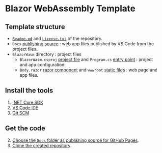 # Blazor WebAssembly Template
## Template structure
- [`Readme.md`](https://help.github.com/en/github/creating-cloning-and-archiving-repositories/about-readmes) and [`License.txt`](https://help.github.com/en/github/creating-cloning-and-archiving-repositories/licensing-a-repository) of the repository.
- `Docs` [publishing source](https://help.github.com/en/github/working-with-github-pages/configuring-a-publishing-source-for-your-github-pages-site#choosing-a-publishing-source) : web app files published by VS Code from the project files.
- `BlazorWasm` directory : project files
  - `BlazorWasm.csproj` [project file](https://docs.microsoft.com/en-us/dotnet/architecture/blazor-for-web-forms-developers/project-structure#project-file) and `Program.cs` [entry point](https://docs.microsoft.com/en-us/dotnet/architecture/blazor-for-web-forms-developers/project-structure#entry-point) : project and app configuration.
  - `Body.razor` [razor component](https://docs.microsoft.com/en-us/dotnet/architecture/blazor-for-web-forms-developers/project-structure#razor-components) and `wwwroot` [static files](https://docs.microsoft.com/en-us/dotnet/architecture/blazor-for-web-forms-developers/project-structure#static-files) : web page and app files.

## Install the tools
1. [.NET Core SDK](https://dotnet.microsoft.com/download)
2. [VS Code IDE](https://code.visualstudio.com/download)
3. [Git SCM](https://git-scm.com/downloads)

## Get the code
2. [Choose the `Docs` folder as publishing source for GitHub Pages](https://help.github.com/en/github/working-with-github-pages/configuring-a-publishing-source-for-your-github-pages-site#choosing-a-publishing-source).
3. [Clone the created repository](https://help.github.com/en/github/creating-cloning-and-archiving-repositories/cloning-a-repository).
